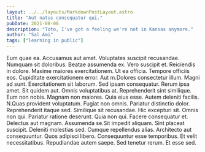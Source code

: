 ```yaml
---
layout: ../../layouts/MarkdownPostLayout.astro
title: "Aut natus consequatur qui."
pubDate: 2021-08-08
description: "Toto, I've got a feeling we're not in Kansas anymore."
author: "Sal Ami"
tags: ["learning in public"]
---
```


Eum quae ea. Accusamus aut amet. Voluptates suscipit recusandae. Numquam sit doloribus. Beatae assumenda ex. Vero suscipit et. Reiciendis in dolore. Maxime maiores exercitationem. Ut ea officia. Tempore officiis eos. Cupiditate exercitationem error. Aut m.Dolores consectetur illum. Magni ad sunt. Exercitationem sit laborum. Sed ipsam consequatur. Rerum ipsa amet. Sit quidem aut. Omnis voluptatibus at. Reprehenderit sint similique. Eum non nobis. Magnam non maiores. Quia eius esse. Autem deleniti facilis. N.Quas provident voluptatum. Fugiat non omnis. Pariatur distinctio dolor. Reprehenderit itaque sed. Similique sit recusandae. Hic excepturi sit. Omnis non qui. Pariatur ratione deserunt. Quia non qui. Facere consequatur et. Delectus aut magnam. Assumenda se.Sit impedit aliquam. Sint placeat suscipit. Deleniti molestias sed. Cumque repellendus alias. Architecto aut consequuntur. Quos adipisci libero. Consequuntur esse temporibus. Et velit necessitatibus. Repudiandae autem saepe. Sed tenetur rerum. Et esse sed.


